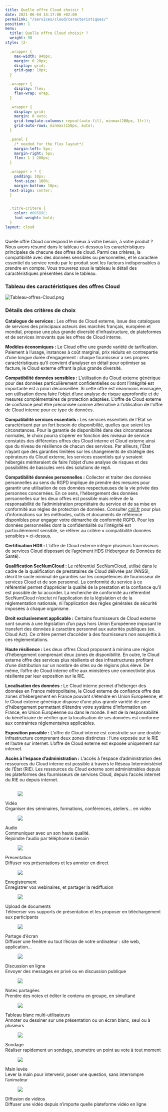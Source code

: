 ```yaml
---
title: Quelle offre Cloud choisir ?
date: 2021-06-04 14:17:00 +02:00
permalink: "/services/cloud/caracteristiques/"
position: 1
menu:
  title: Quelle offre Cloud choisir ?
  weight: 30
style: |2-

  .wrapper {
    max-width: 940px;
    margin: 0 20px;
    display: grid;
    grid-gap: 10px;
  }

  .wrapper {
    display: flex;
    flex-wrap: wrap;
  }

  .wrapper {
    display: grid;
    margin: 0 auto;
    grid-template-columns: repeat(auto-fill, minmax(200px, 1fr));
    grid-auto-rows: minmax(150px, auto);
  }

  .panel {
    /* needed for the flex layout*/
    margin-left: 5px;
    margin-right: 5px;
    flex: 1 1 200px;
  }

  .wrapper > * {
    padding: 10px;
    font-size: 100%;
    margin-bottom: 10px;
  text-align: center;
  }


  .titre-critere {
    color: #095D9C;
    font-weight: bold;
  }
layout: cloud
---
```


Quelle offre Cloud correspond le mieux à votre besoin, à votre produit ?
Nous avons résumé dans le tableau ci-dessous les caractéristiques principales de chacune des offres de cloud. Parmi ces critères, la compatibilité avec des données sensibles ou personnelles, et le caractère essentiel du service rendu par le produit sont les facteurs indispensables à prendre en compte. Vous trouverez sous le tableau le détail des caractéristiques présentées dans le tableau.

### Tableau des caractéristiques des offres Cloud
![Tableau-offres-Cloud.png](/uploads/Tableau-offres-Cloud.png)

### Détails des critères de choix

**Catalogue de services :** Les offres de Cloud externe, issue des catalogues de services des principaux acteurs des marchés français, européen et mondial, propose une plus grande diversité d’infrastructure, de plateformes et de services innovants que les offres de Cloud interne.

**Modèles économiques :** Le Cloud offre une grande variété de tarification. Paiement à l’usage, instances à coût marginal, prix réduits en contrepartie d’une longue durée d’engagement : chaque fournisseur a ses propres caractéristiques qu’il convient d’analyser en détail pour optimiser sa facture, le Cloud externe offrant la plus grande diversité.

**Compatibilité données sensibles :** L’utilisation du Cloud externe générique pour des données particulièrement confidentielles ou dont l’intégrité est importante est a priori déconseillée. Si cette offre est néanmoins envisagée, son utilisation devra faire l’objet d’une analyse de risque approfondie et de mesures complémentaires de protection adaptées. L'offre de Cloud externe de confiance peut être préconisée comme alternative à l'utilisation de l'offre de Cloud interne pour ce type de données.

**Compatibilité services essentiels :** Les services essentiels de l’État se caractérisent par un fort besoin de disponibilité, quelles que soient les circonstances. Pour la garantie de disponibilité dans des circonstances normales, le choix pourra s’opérer en fonction des niveaux de service constatés des différentes offres des Cloud interne et Cloud externe ainsi que du niveau de résilience de chacun des services. Par ailleurs, l’État n’ayant que des garanties limitées sur les changements de stratégie des opérateurs du Cloud externe, les services essentiels qui y seraient hébergés mériteraient de faire l’objet d’une analyse de risques et des possibilités de bascules vers des solutions de repli.

**Compatibilité données personnelles :** Collecter et traiter des données personnelles au sens du RGPD implique de prendre des mesures pour garantir une utilisation de ces données respectueuses de la vie privée des personnes concernées. En ce sens, l’hébergement des données personnelles sur les deux offres est possible mais relève de la responsabilité de l’administration propriétaire du service et de sa mise en conformité aux règles de protection de données.
Consulter [cnil.fr](http://www.cnil.fr/ "cnil.fr - lien externe") pour plus d’informations sur les méthodes, outils et documents de référence disponibles pour engager votre démarche de conformité RGPD.
Pour les données personnelles dont la confidentialité ou l’intégrité est particulièrement sensible, se référer au critère « compatibilité données sensibles » ci-dessus.

**Certification HDS :** L’offre de Cloud externe intègre plusieurs fournisseurs de services Cloud disposant de l’agrément HDS (Hébergeur de Données de Santé).

**Qualification SecNumCloud :** Le référentiel SecNumCloud, utilisé dans le cadre de la qualification de prestataires de Cloud délivrée par l’ANSSI, décrit le socle minimal de garanties sur les compétences de fournisseur de services Cloud et de son personnel. La conformité du service à ce référentiel permet d’apprécier la qualité de la prestation et la confiance qu’il est possible de lui accorder.
La recherche de conformité au référentiel SecNumCloud n’exclut ni l’application de la législation et de la réglementation nationale, ni l’application des règles générales de sécurité imposées à chaque organisme.

**Droit exclusivement applicable :** Certains fournisseurs de Cloud externe sont soumis à une législation d’un pays hors Union Européenne imposant le transfert des données à caractère personnel aux autorités publiques (ex. Cloud Act).
Ce critère permet d’accéder à des fournisseurs non assujettis à ces réglementations.

**Haute résilience :** Les deux offres Cloud proposent à minima une région d’hébergement comprenant deux zones de disponibilité. En outre, le Cloud externe offre des services plus résilients et des infrastructures profitant d’une distribution sur un nombre de sites ou de régions plus élevé. De même, l’offre de Cloud interne offre aux ministères une connectivité plus résiliente par leur exposition sur le RIE.

**Localisation des données :** Le Cloud interne permet d’héberger des données en France métropolitaine, le Cloud externe de confiance offre des zones d’hébergement en France pouvant s’étendre en Union Européenne, et le Cloud externe générique dispose d’une plus grande variété de zone d’hébergement permettant d’étendre votre système d’information en France, en Union Européenne ou dans le monde. Il est de la responsabilité du bénéficiaire de vérifier que la localisation de ses données est conforme aux contraintes réglementaires applicables.

**Exposition possible :** L’offre de Cloud interne est construite sur une double infrastructure comprenant deux zones distinctes : l’une exposée sur le RIE et l’autre sur internet. L’offre de Cloud externe est exposée uniquement sur internet.

**Accès à l’espace d’administration :** L’accès à l’espace d’administration des ressources du Cloud interne est possible à travers le Réseau Interministériel de l’État (RIE). Les ressources du Cloud externe sont administrables depuis les plateformes des fournisseurs de services Cloud, depuis l’accès internet du RIE ou depuis internet.



<div class="wrapper">
<div class="panel"><figure class='image-center' style='width: 30%; margin-top:28px'>
<img src="/uploads/Video.svg"/>
</figure><div class="titre-critere">Vidéo</div>
Organiser des séminaires, formations, conférences, ateliers… en vidéo
</div>
<div class="panel"><figure class='image-center' style='width: 18%;'>
<img src="/uploads/Audio.svg"/></figure><div class="titre-critere">Audio</div>
Communiquer avec un son haute qualité.
<br>Rejoindre l’audio par téléphone si besoin</div>
<div class="panel"><figure class='image-center' style='width: 30%;'>
<img src="/uploads/Presentation.svg"/></figure><div class="titre-critere">Présentation</div>
Diffuser vos présentations et les annoter en direct</div>
<div class="panel"><figure class='image-center' style='width: 25%;'>
<img src="/uploads/Enregistrement.svg"/></figure><div class="titre-critere">Enregistrement</div>
Enregistrer vos webinaires, et partager la rediffusion</div>
<div class="panel"><figure class='image-center' style='width: 24%;'>
<img src="/uploads/Upload_de_documents.svg"/></figure><div class="titre-critere">Upload de documents</div>
Téléverser vos supports de présentation et les proposer en téléchargement aux participants</div>
<div class="panel"><figure class='image-center' style='width: 27%;'>
<img src="/uploads/Partage_decran.svg"/></figure><div class="titre-critere">Partage d’écran</div>
Diffuser une fenêtre ou tout l’écran de votre ordinateur : site web, application…</div>
<div class="panel"><figure class='image-center' style='width: 30%;'>
<img src="/uploads/Discussion_en_ligne.svg"/></figure><div class="titre-critere">Discussion en ligne</div>
Envoyer des messages en privé ou en discussion publique</div>
<div class="panel"><figure class='image-center' style='width: 25%;'>
<img src="/uploads/Notes_partagees.svg"/></figure><div class="titre-critere">Notes partagées</div>
Prendre des notes et éditer le contenu en groupe, en simultané</div>
<div class="panel"><figure class='image-center' style='width: 27%;'>
<img src="/uploads/Tableau_blanc_multi_utilisateurs.svg"/></figure><div class="titre-critere">Tableau blanc multi-utilisateurs</div>
Annoter ou dessiner sur une présentation ou un écran blanc, seul ou à plusieurs</div>
<div class="panel"><figure class='image-center' style='width: 30%;'>
<img src="/uploads/Sondage.svg"/></figure><div class="titre-critere">Sondage</div>Réaliser rapidement un sondage, soumettre un point au vote à tout moment</div>
<div class="panel"><figure class='image-center' style='width: 19%;'>
<img src="/uploads/Main_levee.svg"/></figure><div class="titre-critere">Main levée</div>Lever la main pour intervenir, poser une question, sans interrompre l’animateur</div>
<div class="panel"><figure class='image-center' style='width: 35%;'>
<img src="/uploads/Diffusion_de_videos.svg"/></figure><div class="titre-critere">Diffusion de vidéos</div>Diffuser une vidéo depuis n’importe quelle plateforme vidéo en ligne</div>
</div>